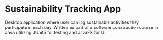 # Sustainability Tracking App

Desktop application where user can log sustainable activities they participate in each day. Written as part of a software construction course in Java utilizing JUnit5 for testing and JavaFX for UI.
